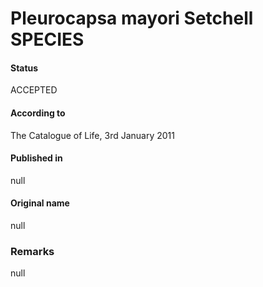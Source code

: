 # Pleurocapsa mayori Setchell SPECIES

#### Status
ACCEPTED

#### According to
The Catalogue of Life, 3rd January 2011

#### Published in
null

#### Original name
null

### Remarks
null